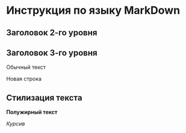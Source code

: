 # Инструкция по языку MarkDown

## Заголовок 2-го уровня

## Заголовок 3-го уровня

Обычный текст

Новая строка

## Стилизация текста

**Полужирный текст**

*Курсив*